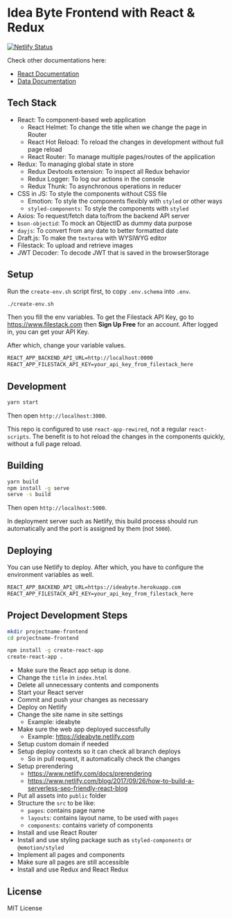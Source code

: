 # Idea Byte Frontend with React & Redux

[![Netlify Status](https://api.netlify.com/api/v1/badges/b455ba2f-b8b4-4637-baa2-9bd90f146de4/deploy-status)](https://app.netlify.com/sites/ideabyte/deploys)

Check other documentations here:

- [React Documentation](README_REACT.md)
- [Data Documentation](https://github.com/ideabyte/ideabyte/blob/master/README_FRONTEND_DATA.md)

## Tech Stack

- React: To component-based web application
  - React Helmet: To change the title when we change the page in Router
  - React Hot Reload: To reload the changes in development without full page reload
  - React Router: To manage multiple pages/routes of the application
- Redux: To managing global state in store
  - Redux Devtools extension: To inspect all Redux behavior
  - Redux Logger: To log our actions in the console
  - Redux Thunk: To asynchronous operations in reducer
- CSS in JS: To style the components without CSS file
  - Emotion: To style the components flexibly with `styled` or other ways
  - `styled-components`: To style the components with `styled`
- Axios: To request/fetch data to/from the backend API server
- `bson-objectid`: To mock an ObjectID as dummy data purpose
- `dayjs`: To convert from any date to better formatted date
- Draft.js: To make the `textarea` with WYSIWYG editor
- Filestack: To upload and retrieve images
- JWT Decoder: To decode JWT that is saved in the browserStorage

## Setup

Run the `create-env.sh` script first, to copy `.env.schema` into `.env`.

```sh
./create-env.sh
```

Then you fill the env variables. To get the Filestack API Key, go to https://www.filestack.com then **Sign Up Free** for an account. After logged in, you can get your API Key.

After which, change your variable values.

```txt
REACT_APP_BACKEND_API_URL=http://localhost:0000
REACT_APP_FILESTACK_API_KEY=your_api_key_from_filestack_here
```

## Development

```sh
yarn start
```

Then open `http://localhost:3000`.

This repo is configured to use `react-app-rewired`, not a regular `react-scripts`. The benefit is to hot reload the changes in the components quickly, without a full page reload.

## Building

```sh
yarn build
npm install -g serve
serve -s build
```

Then open `http://localhost:5000`.

In deployment server such as Netlify, this build process should run automatically and the port is assigned by them (not `5000`).

## Deploying

You can use Netlify to deploy. After which, you have to configure the environment variables as well.

```txt
REACT_APP_BACKEND_API_URL=https://ideabyte.herokuapp.com
REACT_APP_FILESTACK_API_KEY=your_api_key_from_filestack_here
```

## Project Development Steps

```sh
mkdir projectname-frontend
cd projectname-frontend

npm install -g create-react-app
create-react-app .
```

- Make sure the React app setup is done.
- Change the `title` in `index.html`
- Delete all unnecessary contents and components
- Start your React server
- Commit and push your changes as necessary
- Deploy on Netlify
- Change the site name in site settings
  - Example: ideabyte
- Make sure the web app deployed successfully
  - Example: https://ideabyte.netlify.com
- Setup custom domain if needed
- Setup deploy contexts so it can check all branch deploys
  - So in pull request, it automatically check the changes
- Setup prerendering
  - https://www.netlify.com/docs/prerendering
  - https://www.netlify.com/blog/2017/09/26/how-to-build-a-serverless-seo-friendly-react-blog
- Put all assets into `public` folder
- Structure the `src` to be like:
  - `pages`: contains page name
  - `layouts`: contains layout name, to be used with `pages`
  - `components`: contains variety of components
- Install and use React Router
- Install and use styling package such as `styled-components` or `@emotion/styled`
- Implement all pages and components
- Make sure all pages are still accessible
- Install and use Redux and React Redux

## License

MIT License
